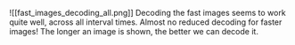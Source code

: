 ![[fast_images_decoding_all.png]]
Decoding the fast images seems to work quite well, across all interval times. Almost no reduced decoding for faster images! The longer an image is shown, the better we can decode it.

